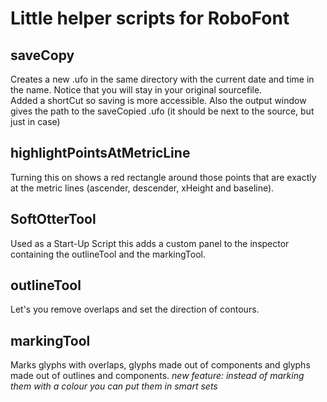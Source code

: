 # Little helper scripts for RoboFont

## saveCopy
Creates a new .ufo in the same directory with the current date and time in the name.
Notice that you will stay in your original sourcefile.  
Added a shortCut so saving is more accessible.
Also the output window gives the path to the saveCopied .ufo (it should be next to the source, but just in case)

## highlightPointsAtMetricLine

Turning this on shows a red rectangle around those points that are exactly at the metric lines (ascender, descender, xHeight and baseline).  

## SoftOtterTool
Used as a Start-Up Script this adds a custom panel to the inspector containing the outlineTool and the markingTool.

## outlineTool
Let's you remove overlaps and set the direction of contours.

## markingTool
Marks glyphs with overlaps, glyphs made out of components and glyphs made out of outlines and components.
*new feature: instead of marking them with a colour you can put them in smart sets*
